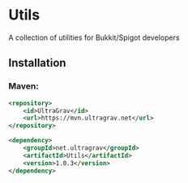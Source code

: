 # Utils
A collection of utilities for Bukkit/Spigot developers

## Installation
### Maven:
```xml
<repository>
    <id>UltraGrav</id>
    <url>https://mvn.ultragrav.net</url>
</repository>

<dependency>
    <groupId>net.ultragrav</groupId>
    <artifactId>Utils</artifactId>
    <version>1.0.3</version>
</dependency>
```
